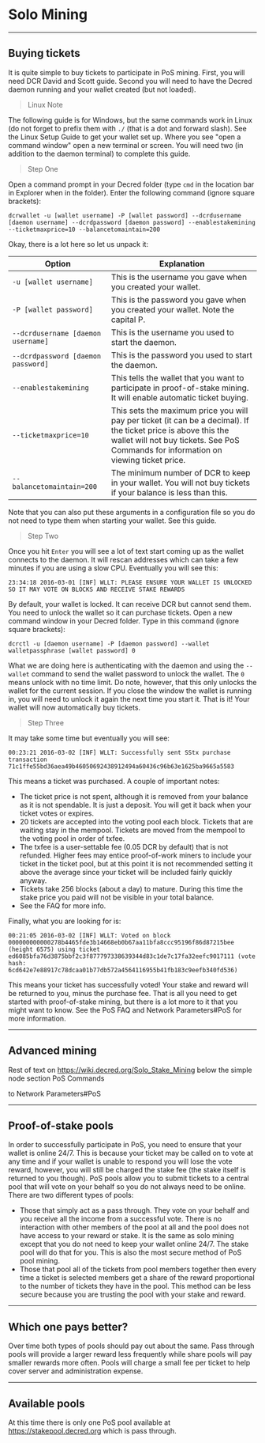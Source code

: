 # **<i class="fa fa-male"></i> Solo Mining**

---

## **<i class="fa fa-ticket"></i> Buying tickets**
It is quite simple to buy tickets to participate in PoS mining. First, you will need DCR <LINK>David and Scott guide</LINK>. Second you will need to have the Decred daemon running and your wallet created (but not loaded).

> Linux Note

The following guide is for Windows, but the same commands work in Linux (do not forget to prefix them with `./` (that is a dot and forward slash). See the <LINK>Linux Setup Guide to get your wallet set up. Where you see "open a command window" open a new terminal or screen. You will need two (in addition to the daemon terminal) to complete this guide.

> Step One

Open a command prompt in your Decred folder (type `cmd` in the location bar in Explorer when in the folder). Enter the following command (ignore square brackets):

```no-highlight
dcrwallet -u [wallet username] -P [wallet password] --dcrdusername [daemon username] --dcrdpassword [daemon password] --enablestakemining --ticketmaxprice=10 --balancetomaintain=200
```

Okay, there is a lot here so let us unpack it:

Option                                | Explanation
---                                   | ---
`-u [wallet username]`                | This is the username you gave when you created your wallet.
`-P [wallet password]`                | This is the password you gave when you created your wallet. Note the capital P.
`--dcrdusername [daemon username]`    | This is the username you used to start the daemon.
`--dcrdpassword [daemon password]`    | This is the password you used to start the daemon.
`--enablestakemining`                 | This tells the wallet that you want to participate in proof-of-stake mining. It will enable automatic ticket buying.
`--ticketmaxprice=10`                 | This sets the maximum price you will pay per ticket (it can be a decimal). If the ticket price is above this the wallet will not buy tickets. See <LINK>PoS Commands for information on viewing ticket price.
`--balancetomaintain=200`             | The minimum number of DCR to keep in your wallet. You will not buy tickets if your balance is less than this.

Note that you can also put these arguments in a configuration file so you do not need to type them when starting your wallet. See <LINK>this guide.

> Step Two

Once you hit `Enter` you will see a lot of text start coming up as the wallet connects to the daemon. It will rescan addresses which can take a few minutes if you are using a slow CPU. Eventually you will see this:

```no-highlight
23:34:18 2016-03-01 [INF] WLLT: PLEASE ENSURE YOUR WALLET IS UNLOCKED SO IT MAY VOTE ON BLOCKS AND RECEIVE STAKE REWARDS
```

By default, your wallet is locked. It can receive DCR but cannot send them. You need to unlock the wallet so it can purchase tickets. Open a new command window in your Decred folder. Type in this command (ignore square brackets):

```no-highlight
dcrctl -u [daemon username] -P [daemon password] --wallet walletpassphrase [wallet password] 0
```

What we are doing here is authenticating with the daemon and using the `--wallet` command to send the wallet password to unlock the wallet. The `0` means unlock with no time limit. Do note, however, that this only unlocks the wallet for the current session. If you close the window the wallet is running in, you will need to unlock it again the next time you start it. That is it! Your wallet will now automatically buy tickets.

> Step Three

It may take some time but eventually you will see:

```no-highlight
00:23:21 2016-03-02 [INF] WLLT: Successfully sent SStx purchase transaction 71c1ffe55bd36aea49b46050692438912494a60436c96b63e1625ba9665a5583
```

This means a ticket was purchased. A couple of important notes:

* The ticket price is not spent, although it is removed from your balance as it is not spendable. It is just a deposit. You will get it back when your ticket votes or expires.
* 20 tickets are accepted into the voting pool each block. Tickets that are waiting stay in the mempool. Tickets are moved from the mempool to the voting pool in order of txfee.
* The txfee is a user-settable fee (0.05 DCR by default) that is not refunded. Higher fees may entice proof-of-work miners to include your ticket in the ticket pool, but at this point it is not recommended setting it above the average since your ticket will be included fairly quickly anyway.
* Tickets take 256 blocks (about a day) to mature. During this time the stake price you paid will not be visible in your total balance.
* See the <LINK>FAQ for more info.

Finally, what you are looking for is:

```no-highlight
00:21:05 2016-03-02 [INF] WLLT: Voted on block 000000000000278b4465fde3b14668eb0b67aa11bfa8ccc95196f86d87215bee (height 6575) using ticket ed6085bfa76d3875bbf2c3f877797338639344d83c1de7c17fa32eefc9017111 (vote hash: 6cd642e7e88917c78dcaa01b77db572a4564116955b41fb183c9eefb340fd536)
```

This means your ticket has successfully voted! Your stake and reward will be returned to you, minus the purchase fee. That is all you need to get started with proof-of-stake mining, but there is a lot more to it that you might want to know. See the <LINK>PoS FAQ and <LINK> Network Parameters#PoS for more information.

---

## **Advanced mining**

<Placeholder> Rest of text on https://wiki.decred.org/Solo_Stake_Mining below the simple node section
PoS Commands

<LINK> to Network Parameters#PoS

---

## **Proof-of-stake pools**

In order to successfully participate in PoS, you need to ensure that your wallet is online 24/7. This is because your ticket may be called on to vote at any time and if your wallet is unable to respond you will lose the vote reward, however, you will still be charged the stake fee (the stake itself is returned to you though). PoS pools allow you to submit tickets to a central pool that will vote on your behalf so you do not always need to be online. There are two different types of pools:

* Those that simply act as a pass through. They vote on your behalf and you receive all the income from a successful vote. There is no interaction with other members of the pool at all and the pool does not have access to your reward or stake. It is the same as solo mining except that you do not need to keep your wallet online 24/7. The stake pool will do that for you. This is also the most secure method of PoS pool mining.
* Those that pool all of the tickets from pool members together then every time a ticket is selected members get a share of the reward proportional to the number of tickets they have in the pool. This method can be less secure because you are trusting the pool with your stake and reward.

---

## **Which one pays better?**
Over time both types of pools should pay out about the same. Pass through pools will provide a larger reward less frequently while share pools will pay smaller rewards more often. Pools will charge a small fee per ticket to help cover server and administration expense.

---

## **Available pools**
At this time there is only one PoS pool available at https://stakepool.decred.org which is pass through.
